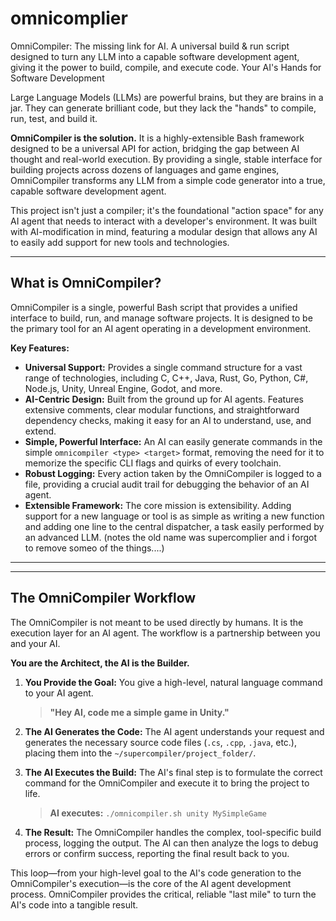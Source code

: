 # omnicomplier
OmniCompiler: The missing link for AI. A universal build &amp; run script designed to turn any LLM into a capable software development agent, giving it the power to build, compile, and execute code.
Your AI's Hands for Software Development

Large Language Models (LLMs) are powerful brains, but they are brains in a jar. They can generate brilliant code, but they lack the "hands" to compile, run, test, and build it.

**OmniCompiler is the solution.** It is a highly-extensible Bash framework designed to be a universal API for action, bridging the gap between AI thought and real-world execution. By providing a single, stable interface for building projects across dozens of languages and game engines, OmniCompiler transforms any LLM from a simple code generator into a true, capable software development agent.

This project isn't just a compiler; it's the foundational "action space" for any AI agent that needs to interact with a developer's environment. It was built with AI-modification in mind, featuring a modular design that allows any AI to easily add support for new tools and technologies.

---

## What is OmniCompiler?

OmniCompiler is a single, powerful Bash script that provides a unified interface to build, run, and manage software projects. It is designed to be the primary tool for an AI agent operating in a development environment.

**Key Features:**

*   **Universal Support:** Provides a single command structure for a vast range of technologies, including C, C++, Java, Rust, Go, Python, C#, Node.js, Unity, Unreal Engine, Godot, and more.
*   **AI-Centric Design:** Built from the ground up for AI agents. Features extensive comments, clear modular functions, and straightforward dependency checks, making it easy for an AI to understand, use, and extend.
*   **Simple, Powerful Interface:** An AI can easily generate commands in the simple `omnicompiler <type> <target>` format, removing the need for it to memorize the specific CLI flags and quirks of every toolchain.
*   **Robust Logging:** Every action taken by the OmniCompiler is logged to a file, providing a crucial audit trail for debugging the behavior of an AI agent.
*   **Extensible Framework:** The core mission is extensibility. Adding support for a new language or tool is as simple as writing a new function and adding one line to the central dispatcher, a task easily performed by an advanced LLM.
(notes the old name was supercomplier and i forgot to remove someo of the things....)

---
---

## The OmniCompiler Workflow

The OmniCompiler is not meant to be used directly by humans. It is the execution layer for an AI agent. The workflow is a partnership between you and your AI.

**You are the Architect, the AI is the Builder.**

1.  **You Provide the Goal:** You give a high-level, natural language command to your AI agent.
    > **"Hey AI, code me a simple game in Unity."**

2.  **The AI Generates the Code:** The AI agent understands your request and generates the necessary source code files (`.cs`, `.cpp`, `.java`, etc.), placing them into the `~/supercompiler/project_folder/`.

3.  **The AI Executes the Build:** The AI's final step is to formulate the correct command for the OmniCompiler and execute it to bring the project to life.
    > **AI executes:** `./omnicompiler.sh unity MySimpleGame`

4.  **The Result:** The OmniCompiler handles the complex, tool-specific build process, logging the output. The AI can then analyze the logs to debug errors or confirm success, reporting the final result back to you.

This loop—from your high-level goal to the AI's code generation to the OmniCompiler's execution—is the core of the AI agent development process. OmniCompiler provides the critical, reliable "last mile" to turn the AI's code into a tangible result.
